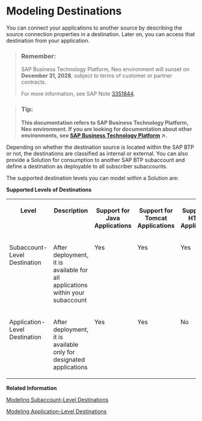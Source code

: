 <!-- loio37bddb411fa9496d9db9699371c99138 -->

# Modeling Destinations

You can connect your applications to another source by describing the source connection properties in a destination. Later on, you can access that destination from your application.

> ### Remember:  
> SAP Business Technology Platform, Neo environment will sunset on **December 31, 2028**, subject to terms of customer or partner contracts.
> 
> For more information, see SAP Note [3351844](https://me.sap.com/notes/3351844).

> ### Tip:  
> **This documentation refers to SAP Business Technology Platform, Neo environment. If you are looking for documentation about other environments, see [SAP Business Technology Platform](https://help.sap.com/viewer/65de2977205c403bbc107264b8eccf4b/Cloud/en-US/6a2c1ab5a31b4ed9a2ce17a5329e1dd8.html "SAP Business Technology Platform (SAP BTP) is an integrated offering comprised of the following technology portfolios: application development; process automation; integration; data, analytics, and enterprise planning; artificial intelligence. The platform offers users the ability to turn data into business value, compose end-to-end business processes, connect entire IT landscapes, and personalize, build and extend SAP applications. This reduces the overall total cost of ownership maintaining SAP landscapes and third-party software across end-to-end business processes.") :arrow_upper_right:.**

Depending on whether the destination source is located within the SAP BTP or not, the destinations are classified as internal or external. You can also provide a Solution for consumption to another SAP BTP subaccount and define a destination as deployable to all subscriber subaccounts.

The supported destination levels you can model within a Solution are:

**Supported Levels of Destinations**


<table>
<tr>
<th valign="top">

Level

</th>
<th valign="top">

Description

</th>
<th valign="top">

Support for Java Applications

</th>
<th valign="top">

Support for Tomcat Applications

</th>
<th valign="top">

Support for HTML5 Applications

</th>
</tr>
<tr>
<td valign="top">

Subaccount-Level Destination

</td>
<td valign="top">

After deployment, it is available for all applications within your subaccount

</td>
<td valign="top">

Yes

</td>
<td valign="top">

Yes

</td>
<td valign="top">

Yes

</td>
</tr>
<tr>
<td valign="top">

Application-Level Destination

</td>
<td valign="top">

After deployment, it is available only for designated applications

</td>
<td valign="top">

Yes

</td>
<td valign="top">

Yes

</td>
<td valign="top">

No

</td>
</tr>
</table>

**Related Information**  


[Modeling Subaccount-Level Destinations](modeling-subaccount-level-destinations-8aacd18.md "Subaccount-level destinations are not linked to a particular application, but instead can be used by all applications. For example, the subaccount-level destination can be used by an HTML5 application to connect to a source Java application.")

[Modeling Application-Level Destinations](modeling-application-level-destinations-1806ffa.md)

